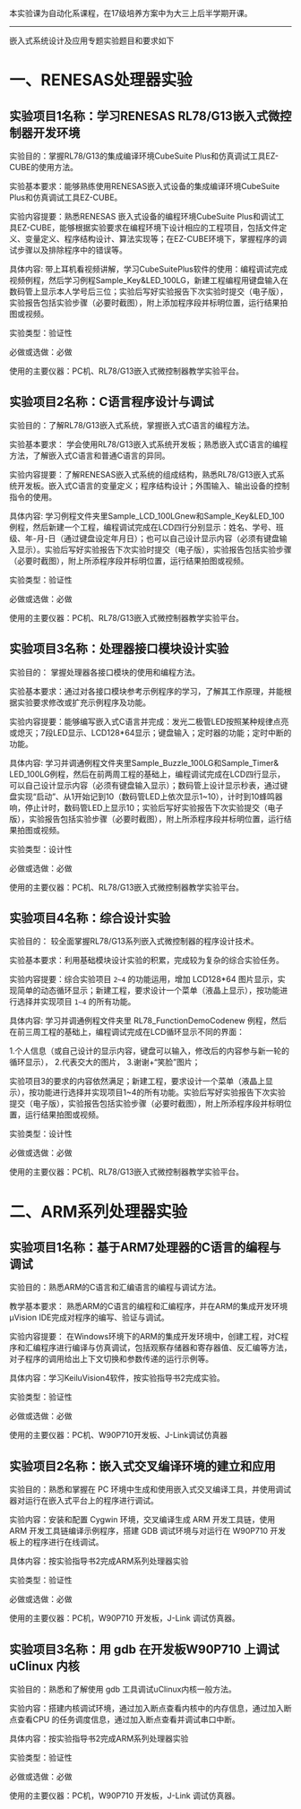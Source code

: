 本实验课为自动化系课程，在17级培养方案中为大三上后半学期开课。

---


嵌入式系统设计及应用专题实验题目和要求如下

# 一、RENESAS处理器实验 
## 实验项目1名称：学习RENESAS RL78/G13嵌入式微控制器开发环境

实验目的：掌握RL78/G13的集成编译环境CubeSuite Plus和仿真调试工具EZ-CUBE的使用方法。

实验基本要求：能够熟练使用RENESAS嵌入式设备的集成编译环境CubeSuite Plus和仿真调试工具EZ-CUBE。

实验内容提要：熟悉RENESAS 嵌入式设备的编程环境CubeSuite Plus和调试工具EZ-CUBE，能够根据实验要求在编程环境下设计相应的工程项目，包括文件定义、变量定义、程序结构设计、算法实现等；在EZ-CUBE环境下，掌握程序的调试步骤以及排除程序中的错误等。

具体内容:   带上耳机看视频讲解，学习CubeSuitePlus软件的使用：编程调试完成视频例程，然后学习例程Sample_Key&LED_100LG，新建工程编程用键盘输入在数码管上显示本人学号后三位；实验后写好实验报告下次实验时提交（电子版），实验报告包括实验步骤（必要时截图），附上添加程序段并标明位置，运行结果拍图或视频。

实验类型：验证性

必做或选做：必做

使用的主要仪器：PC机、RL78/G13嵌入式微控制器教学实验平台。

## 实验项目2名称：C语言程序设计与调试

实验目的：了解RL78/G13嵌入式系统，掌握嵌入式C语言的编程方法。

实验基本要求： 学会使用RL78/G13嵌入式系统开发板；熟悉嵌入式C语言的编程方法，了解嵌入式C语言和普通C语言的异同。

实验内容提要：了解RENESAS嵌入式系统的组成结构，熟悉RL78/G13嵌入式系统开发板。嵌入式C语言的变量定义；程序结构设计；外围输入、输出设备的控制指令的使用。

具体内容:   学习例程文件夹里Sample_LCD_100LGnew和Sample_Key&LED_100例程，然后新建一个工程，编程调试完成在LCD四行分别显示：姓名、学号、班级、年-月-日（通过键盘设定年月日）；也可以自己设计显示内容（必须有键盘输入显示）。实验后写好实验报告下次实验时提交（电子版），实验报告包括实验步骤（必要时截图），附上所添程序段并标明位置，运行结果拍图或视频。

实验类型：验证性

必做或选做：必做

使用的主要仪器：PC机、RL78/G13嵌入式微控制器教学实验平台。 
   
## 实验项目3名称：处理器接口模块设计实验

实验目的： 掌握处理器各接口模块的使用和编程方法。

实验基本要求：通过对各接口模块参考示例程序的学习，了解其工作原理，并能根据实验要求修改或扩充示例程序及功能。

实验内容提要：能够编写嵌入式C语言并完成：发光二极管LED按照某种规律点亮或熄灭；7段LED显示、LCD128*64显示；键盘输入；定时器的功能；定时中断的功能。

具体内容:  学习并调通例程文件夹里Sample_Buzzle_100LG和Sample_Timer& LED_100LG例程，然后在前两周工程的基础上，编程调试完成在LCD四行显示，可以自己设计显示内容（必须有键盘输入显示）；数码管上设计显示秒表，通过键盘实现“启动”、从1开始记到10（数码管LED上依次显示1~10），计时到10蜂鸣器响，停止计时，数码管LED上显示10；实验后写好实验报告下次实验提交（电子版），实验报告包括实验步骤（必要时截图），附上所添程序段并标明位置，运行结果拍图或视频。

实验类型：设计性

必做或选做：必做

使用的主要仪器：PC机、RL78/G13嵌入式微控制器教学实验平台。

## 实验项目4名称：综合设计实验

实验目的： 较全面掌握RL78/G13系列嵌入式微控制器的程序设计技术。

实验基本要求：利用基础模块设计实验的积累，完成较为复杂的综合实验任务。

实验内容提要：综合实验项目 `2~4` 的功能运用，增加 LCD128*64 图片显示，实现简单的动态循环显示；新建工程，要求设计一个菜单（液晶上显示），按功能进行选择并实现项目 `1~4` 的所有功能。

具体内容:   学习并调通例程文件夹里 RL78_FunctionDemoCodenew 例程，然后在前三周工程的基础上，编程调试完成在LCD循环显示不同的界面：

1.个人信息（或自己设计的显示内容，键盘可以输入，修改后的内容参与新一轮的循环显示），
2.代表交大的图片，
3.谢谢+“笑脸”图片；
 
实验项目3的要求的内容依然满足；新建工程，要求设计一个菜单（液晶上显示），按功能进行选择并实现项目1~4的所有功能。实验后写好实验报告下次实验提交（电子版），实验报告包括实验步骤（必要时截图），附上所添程序段并标明位置，运行结果拍图或视频。

实验类型：设计性

必做或选做：必做 

使用的主要仪器：PC机、RL78/G13嵌入式微控制器教学实验平台。

# 二、ARM系列处理器实验

## 实验项目1名称：基于ARM7处理器的C语言的编程与调试

实验目的：熟悉ARM的C语言和汇编语言的编程与调试方法。

教学基本要求： 熟悉ARM的C语言的编程和汇编程序，并在ARM的集成开发环境µVision IDE完成对程序的编写、验证与调试。

实验内容提要： 在Windows环境下的ARM的集成开发环境中，创建工程，对C程序和汇编程序进行编译与仿真调试，包括观察存储器和寄存器值、反汇编等方法，对子程序的调用给出上下文切换和参数传递的运行示例等。

具体内容：学习KeiluVision4软件，按实验指导书2完成实验。

实验类型：验证性

必做或选做：必做

使用的主要仪器：PC机、W90P710开发板、J-Link调试仿真器

## 实验项目2名称：嵌入式交叉编译环境的建立和应用

实验目的：熟悉和掌握在 PC 环境中生成和使用嵌入式交叉编译工具，并使用调试器对运行在嵌入式平台上的程序进行调试。

实验内容：安装和配置 Cygwin 环境，交叉编译生成 ARM 开发工具链，使用 ARM 开发工具链编译示例程序，搭建 GDB 调试环境与对运行在 W90P710 开发板上的程序进行在线调试。

具体内容：按实验指导书2完成ARM系列处理器实验

实验类型：验证性

必做或选做：必做

使用的主要仪器：PC机，W90P710 开发板，J-Link 调试仿真器。

## 实验项目3名称：用 gdb 在开发板W90P710 上调试 uClinux 内核

实验目的：熟悉和了解使用 gdb 工具调试uClinux内核一般方法。

实验内容：搭建内核调试环境，通过加入断点查看内核中的内存信息，通过加入断点查看CPU 的任务调度信息，通过加入断点查看并调试串口中断。

具体内容：按实验指导书2完成ARM系列处理器实验

实验类型：验证性

必做或选做：必做

使用的主要仪器：PC机，W90P710 开发板，J-Link 调试仿真器。

